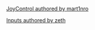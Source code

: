 [JoyControl authored by mart1nro](https://github.com/mart1nro/joycontrol)

[Inputs authored by zeth](https://github.com/zeth/inputs)